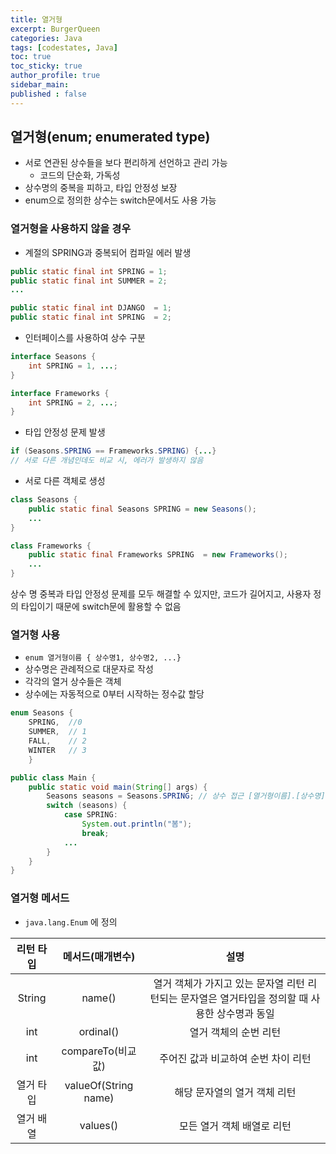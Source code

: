 ```yaml
---
title: 열거형
excerpt: BurgerQueen
categories: Java
tags: [codestates, Java]
toc: true
toc_sticky: true
author_profile: true
sidebar_main: 
published : false
---
```


## 열거형(enum; enumerated type)
- 서로 연관된 상수들을 보다 편리하게 선언하고 관리 가능
  - 코드의 단순화, 가독성
- 상수명의 중복을 피하고, 타입 안정성 보장
- enum으로 정의한 상수는 switch문에서도 사용 가능

### 열거형을 사용하지 않을 경우
- 계절의 SPRING과 중복되어 컴파일 에러 발생
```java
public static final int SPRING = 1;
public static final int SUMMER = 2;
...

public static final int DJANGO  = 1;
public static final int SPRING  = 2; 
```
- 인터페이스를 사용하여 상수 구분
```java
interface Seasons {
	int SPRING = 1, ...;
}

interface Frameworks {
	int SPRING = 2, ...;
}
```
- 타입 안정성 문제 발생
```java
if (Seasons.SPRING == Frameworks.SPRING) {...}
// 서로 다른 개념인데도 비교 시, 에러가 발생하지 않음
```
- 서로 다른 객체로 생성
```java
class Seasons {
    public static final Seasons SPRING = new Seasons();
    ...
}

class Frameworks {
    public static final Frameworks SPRING  = new Frameworks();
    ...
}
```
상수 명 중복과 타입 안정성 문제를 모두 해결할 수 있지만, 코드가 길어지고, 사용자 정의 타입이기 때문에 switch문에 활용할 수 없음

### 열거형 사용
- ```enum 열거형이름 { 상수명1, 상수명2, ...}```
- 상수명은 관례적으로 대문자로 작성
- 각각의 열거 상수들은 객체
- 상수에는 자동적으로 0부터 시작하는 정수값 할당

```java
enum Seasons { 
    SPRING,  //0
    SUMMER,  // 1
    FALL,    // 2 
    WINTER   // 3 
    }

public class Main {
    public static void main(String[] args) {
        Seasons seasons = Seasons.SPRING; // 상수 접근 [열거형이름].[상수명]
        switch (seasons) {
            case SPRING:
                System.out.println("봄");
                break;
            ...
        }
    }
}
```

### 열거형 메서드
- ```java.lang.Enum``` 에 정의

|리턴 타입|메서드(매개변수)|설명|
|:-:|:-:|:-:|
|String|name()|열거 객체가 가지고 있는 문자열 리턴 리턴되는 문자열은 열거타입을 정의할 때 사용한 상수명과 동일|
|int|ordinal()|열거 객체의 순번 리턴|
|int|compareTo(비교값)|주어진 값과 비교하여 순번 차이 리턴|
|열거 타입|valueOf(String name)|해당 문자열의 열거 객체 리턴|
|열거 배열|values()|모든 열거 객체 배열로 리턴|



